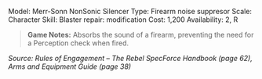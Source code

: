 Model: Merr-Sonn NonSonic Silencer
Type: Firearm noise suppresor
Scale: Character
Skill: Blaster repair: modification
Cost: 1,200
Availability: 2, R

> **Game Notes:**
>  Absorbs the sound of a firearm, preventing the need for a Perception check when fired.

*Source: Rules of Engagement – The Rebel SpecForce Handbook (page 62), Arms and Equipment Guide (page 38)*